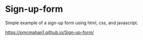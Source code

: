 # Sign-up-form
Simple example of a sign-up form using html, css, and javascript.

https://pmcmahan1.github.io/Sign-up-form/

